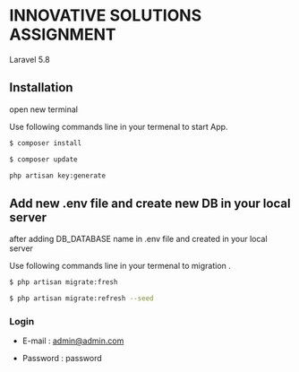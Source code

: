 # INNOVATIVE SOLUTIONS ASSIGNMENT
 Laravel 5.8

## Installation
open new terminal 

Use following commands line in your termenal to start App.

```bash
$ composer install
```

```bash
$ composer update           
```

```bash
php artisan key:generate
```

## Add new .env file and create new DB in your local server

after adding DB_DATABASE name in .env file and created in your local server

Use following commands line in your termenal to migration .

```bash
$ php artisan migrate:fresh
```

```bash
$ php artisan migrate:refresh --seed
```

### Login

- E-mail : admin@admin.com

 - Password : password

